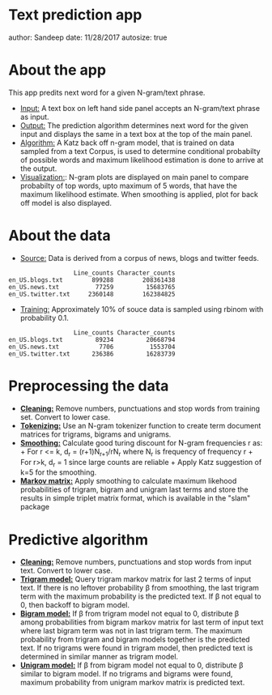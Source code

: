Text prediction app
========================================================
author: Sandeep
date: 11/28/2017
autosize: true

About the app
========================================================

This app predits next word for a given N-gram/text phrase.

- <u>Input:</u> A text box on left hand side panel accepts an N-gram/text phrase as input.  
- <u>Output:</u> The prediction algorithm determines next word for the given input and displays the same in a text box at the top of the main panel.  
- <u>Algorithm:</u> A Katz back off n-gram model, that is trained on data sampled from a text Corpus, is used to determine conditional probabilty of possible words and maximum likelihood estimation is done to arrive at the output.  
- <u>Visualization:</u>: N-gram plots are displayed on main panel to compare probabilty of top words, upto maximum of 5 words, that have the maximum likelihood estimate. When smoothing is applied, plot for back off model is also displayed.

About the data
========================================================

* <u>Source:</u> Data is derived from a corpus of news, blogs and twitter feeds.  

```
                  Line_counts Character_counts
en_US.blogs.txt        899288        208361438
en_US.news.txt          77259         15683765
en_US.twitter.txt     2360148        162384825
```
* <u>Training:</u> Approximately 10% of souce data is sampled using rbinom with probability 0.1.

```
                  Line_counts Character_counts
en_US.blogs.txt         89234         20668794
en_US.news.txt           7706          1553704
en_US.twitter.txt      236386         16283739
```
Preprocessing the data
========================================================

* <b><u>Cleaning:</u></b> Remove numbers, punctuations and stop words from training set. Convert to lower case.
* <b><u>Tokenizing:</u></b> Use an N-gram tokenizer function to create term document matrices for trigrams, bigrams and unigrams.
* <b><u>Smoothing:</u></b> Calculate good turing discount for N-gram frequencies r as:
      + For r <= k, d<sub>r</sub> = (r+1)N<sub>r+1</sub>/rN<sub>r</sub> where N<sub>r</sub> is frequency of frequency r
      + For r>k, d<sub>r</sub> = 1 since large counts are reliable
      + Apply Katz suggestion of k=5 for the smoothing.
* <b><u>Markov matrix:</u></b> Apply smoothing to calculate maximum likehood probabilities of trigram, bigram and unigram last terms and store the results in simple triplet matrix format, which is available in the "slam" package

Predictive algorithm
========================================================

* <b><u>Cleaning:</u></b> Remove numbers, punctuations and stop words from input text. Convert to lower case.
* <b><u>Trigram model:</u></b> Query trigram markov matrix for last 2 terms of input text. If there is no leftover probability &beta; from smoothing, the last trigram term with the maximum probability is the predicted text. If &beta; not equal to 0, then backoff to bigram model.
* <b><u>Bigram model:</u></b> If &beta; from trigram model not equal to 0, distribute &beta; among probabilities from bigram markov matrix for last term of input text where last bigram term was not in last trigram term. The maximum probability from trigram and bigram models together is the predicted text. If no trigrams were found in trigram model, then predicted text is determined in similar manner as trigram model.
* <b><u>Unigram model:</u></b> If &beta; from bigram model not equal to 0, distribute &beta; similar to bigram model. If no trigrams and bigrams were found,  maximum probability from unigram markov matrix is predicted text.
